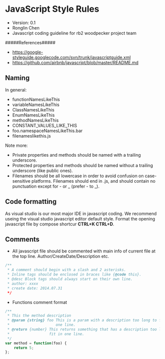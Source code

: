JavaScript Style Rules
==============================
+ Version: 0.1
+ Ronglin Chen
+ Javascript coding guideline for rb2 woodpecker project team

#####References#####
+ https://google-styleguide.googlecode.com/svn/trunk/javascriptguide.xml
+ https://github.com/airbnb/javascript/blob/master/README.md

Naming
--------
In general:
+ functionNamesLikeThis
+ variableNamesLikeThis
+ ClassNamesLikeThis
+ EnumNamesLikeThis
+ methodNamesLikeThis
+ CONSTANT_VALUES_LIKE_THIS
+ foo.namespaceNamesLikeThis.bar
+ filenameslikethis.js

Note more:
+ Private properties and methods should be named with a trailing underscore.
+ Protected properties and methods should be named without a trailing underscore (like public ones).
+ Filenames should be all lowercase in order to avoid confusion on case-sensitive platforms. Filenames should end in .js, and should contain no punctuation except for - or _ (prefer - to _).

Code formatting
-----------------------
As visual studio is our most major IDE in javascript coding. We recommend useing the visual studio javascript editor default style. Format the opening javascript file by compose shortcur **CTRL+K  CTRL+D**.

Comments
-----------
+ All javascript file should be commented with main info of current file at the top line. Author/CreateDate/Description etc.

```javascript
/**
 * A comment should begin with a slash and 2 asterisks.
 * Inline tags should be enclosed in braces like {@code this}.
 * @desc Block tags should always start on their own line.
 * author: xxxx
 * create date: 2014.07.31
 */
```

+ Functions comment format

```javascript
/**
 * This the method description
 * @param {string} foo This is a param with a description too long to fit in
 *                     one line.
 * @return {number} This returns something that has a description too long to
 *                  fit in one line.
 */
var method = function(foo) {
    return 5;
};
```
